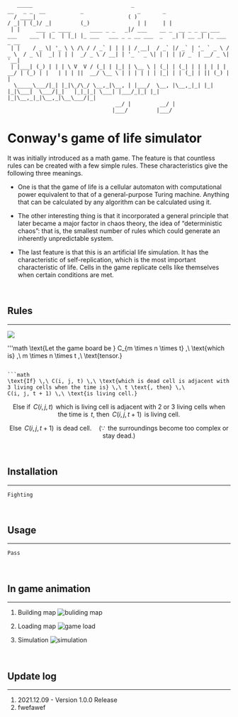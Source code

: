 ```
   _____                               _                                           __   _ _  __           _                 _       _             
  / ____|                             ( )                                         / _| | (_)/ _|         (_)               | |     | |            
 | |     ___  _ ____      ____ _ _   _|/ ___    __ _  __ _ _ __ ___   ___    ___ | |_  | |_| |_ ___   ___ _ _ __ ___  _   _| | __ _| |_ ___  _ __ 
 | |    / _ \| '_ \ \ /\ / / _` | | | | / __|  / _` |/ _` | '_ ` _ \ / _ \  / _ \|  _| | | |  _/ _ \ / __| | '_ ` _ \| | | | |/ _` | __/ _ \| '__|
 | |___| (_) | | | \ V  V / (_| | |_| | \__ \ | (_| | (_| | | | | | |  __/ | (_) | |   | | | ||  __/ \__ \ | | | | | | |_| | | (_| | || (_) | |   
  \_____\___/|_| |_|\_/\_/ \__,_|\__, | |___/  \__, |\__,_|_| |_| |_|\___|  \___/|_|   |_|_|_| \___| |___/_|_| |_| |_|\__,_|_|\__,_|\__\___/|_|   
                                  __/ |         __/ |                                                                                             
                                 |___/         |___/                                                                                              
```

Conway's game of life simulator
===============================

It was initially introduced as a math game. The feature is that countless rules can be created with a few simple rules. These characteristics give the following three meanings.

- One is that the game of life is a cellular automaton with computational power equivalent to that of a general-purpose Turing machine. Anything that can be calculated by any algorithm can be calculated using it.

- The other interesting thing is that it incorporated a general principle that later became a major factor in chaos theory, the idea of “deterministic chaos”: that is, the smallest number of rules which could generate an inherently unpredictable system.

- The last feature is that this is an artificial life simulation. It has the characteristic of self-replication, which is the most important characteristic of life. Cells in the game replicate cells like themselves when certain conditions are met.

<br>

## Rules
---

<img src="https://latex.codecogs.com/gif.latex?O_t=\text{Let the game board be } C_{m \times n \times t} \,\ \text{which is} \,\ m \times n \times t \,\ \text{tensor.}" />

'''math
\text{Let the game board be } C_{m \times n \times t} \,\ \text{which is} \,\ m \times n \times t \,\ \text{tensor.}
```

```math
\text{If} \,\ C(i, j, t) \,\ \text{which is dead cell is adjacent with 3 living cells when the time is} \,\ t \text{, then} \,\ 
C(i, j, t + 1) \,\ \text{is living cell.}
```

```math
\text{Else if} \,\ C(i, j, t) \,\ \text{which is living cell is adjacent with 2 or 3 living cells when the time is} \,\ t \text{, then} \,\ 
C(i, j, t + 1) \,\ \text{is living cell.}
```

```math
\text{Else} \,\ C(i, j, t + 1) \,\ \text{is dead cell.} \quad (\because \,\ \text{the surroundings become too complex or stay dead.})
```

<br>

## Installation
---
```
Fighting
```

<br>

## Usage
---
```
Pass
```
<br>

## In game animation
---
1. Building map
![buliding map](https://user-images.githubusercontent.com/38760913/145711525-d02a4be4-6697-47e7-8e3b-fc38c9772627.gif)

2. Loading map
![game load](https://user-images.githubusercontent.com/38760913/145711515-18e996cc-6471-4c8a-8115-2e16a26bdbd6.gif)

3. Simulation
![simulation](https://user-images.githubusercontent.com/38760913/145711529-296e5c92-fab5-4bf2-b430-c705c1b93de2.gif)

<br>

## Update log
---
1. 2021.12.09 - Version 1.0.0 Release
2. fwefawef
